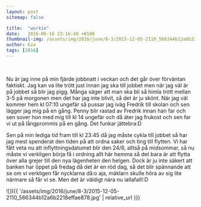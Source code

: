 ```yaml
---
layout: post
sitemap: false

title:  "workie"
date:   2016-06-16 23:16:48 +0100
thumbnail-img: /assets/img/2016/june/8-3/2015-12-05-2110_566344b12a6b2218effae878.jpg
author: Eva
tags: [2016]
---
```


 



















Nu är jag inne på min fjärde jobbnatt i veckan och det går över förväntan faktiskt. Jag kan va lite trött just innan jag ska till jobbet men när jag väl är på jobbet så blir jag pigg. Många säger att man ska bli så himla trött mellan 3-5 på morgonen men det har jag inte blivit, så det är ju skönt. När jag väl kommer hem kl 07:10 ungefär så pussar jag iväg Fredrik till skolan och sen lägger jag mig på en gång. Penny blir rastad av Fredrik innan han far och sen sover hon med mig till kl 14 ungefär och då äter jag frukost och sen far vi ut på långprommis på en gång. Det funkar jättebra:D 

Sen på min lediga tid fram till kl 23:45 då jag måste cykla till jobbet så har jag mest spenderat den tiden på att ordna saker och ting till flytten. Vi har fått veta nu att inflyttningsdatumet blir den 24/6, alltså på midsommar, så nu måste vi verkligen börja få i ordning allt här hemma så det bara är att flytta över alla grejer till den nya lägenheten den helgen. Dock är ju inte säkert att banken har öppet på fredag då det är en röd dag, så det blir spännande att se om vi verkligen får nycklarna då:o aja, mäklarn skulle höra av sig lite närmare så får vi se. Men det är väldigt nära nu iallafall!:D

![]({{ '/assets/img/2016/june/8-3/2015-12-05-2110_566344b12a6b2218effae878.jpg'  | relative_url }})

